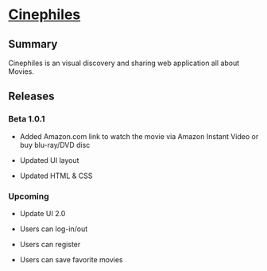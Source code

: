 # [Cinephiles](https://cinephiles.herokuapp.com/)

## Summary

Cinephiles is an visual discovery and sharing web application all about Movies.

## Releases

### Beta 1.0.1

* Added Amazon.com link to watch the movie via Amazon Instant Video or buy blu-ray/DVD disc

* Updated UI layout

* Updated HTML & CSS

### Upcoming

* Update UI 2.0

* Users can log-in/out

* Users can register

* Users can save favorite movies

